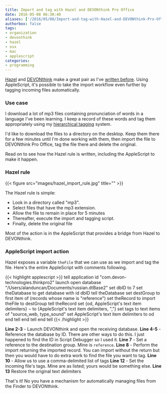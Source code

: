 ```yaml
---
title: Import and tag with Hazel and DEVONthink Pro Office
date: 2016-05-08 06:30:40
aliases: ['/2016/05/08/Import-and-tag-with-Hazel-and-DEVONthink-Pro-Office/']
authorbox: false
tags:
- organization
- devonthink
- hazel
- osx
- mac
- applescript
categories:
- programming
---
```

[Hazel](https://www.noodlesoft.com/kb/) and [DEVONthink](https://www.google.ca/url?sa=t&rct=j&q=&esrc=s&source=web&cd=1&cad=rja&uact=8&ved=0ahUKEwjApMz67srMAhUHKx4KHfPyDfMQFggcMAA&url=http%3A%2F%2Fwww.devontechnologies.com%2Fproducts%2Fdevonthink%2Foverview.html&usg=AFQjCNHBkDoottuKS5_NujsjRTQSINDHpQ) make a great pair as I've [written before](/2015/10/17/working-with-devonthink-pro-office-and-hazel/). Using AppleScript, it's possible to take the import workflow even further by tagging incoming files automatically.

### Use case

I download a lot of mp3 files containing pronunciation of words in a language I've been learning. I keep a record of these words and tag them appropriately using my [hierarchical tagging](/2015/06/18/finding-things-with-devonthink/) system.

I'd like to download the files to a directory on the desktop. Keep them there for a few minutes until I'm done working with them, then import the file to DEVONthink Pro Office, tag the file there and delete the original.

Read on to see how the Hazel rule is written, including the AppleScript to make it happen.

<!-- more -->

### Hazel rule

{{< figure src="images/hazel_import_rule.jpg" title="" >}}

The Hazel rule is simple:

- Look in a directory called "mp3".
- Select files that have the mp3 extension.
- Allow the file to remain in place for 5 minutes
- Thereafter, execute the import and tagging script.
- Finally, delete the original file

Most of the action is in the AppleScript that provides a bridge from Hazel to DEVONthink.

### AppleScript import action

Hazel exposes a variable `theFile` that we can use as we import and tag the file. Here's the entire AppleScript with comments following.

{{< highlight applescript >}}
tell application id "com.devon-technologies.thinkpro2"
    launch
    open database "/Users/alanduncan/Documents/russian.dtBase2"
    set dbID to 7
    set theDatabase to get database with id dbID
    tell theDatabase
        set destGroup to first item of (records whose name is "reference")
        set theRecord to import theFile to destGroup
        tell theRecord
            set {od, AppleScript's text item delimiters} ¬
			   to {AppleScript's text item delimiters, ","}
            set tags to text items of "source_web, type_sound"
            set AppleScript's text item delimiters to od
        end tell
    end tell
end tell
{{< /highlight >}}

**Line 2-3** - Launch DEVONthink and open the receiving database.
**Line 4-5** - Reference the database by ID. There are other ways to do this. I just happened to find the ID in Script Debugger so I used it.
**Line 7** - Set a reference to the destination group. Mine is `reference`.
**Line 8** - Perform the import returning the imported record. You can import without the return but then you would have to do extra work to find the file you want to tag.
**Line 10** - Allow us to use a comma-delimited list of tags
**Line 12** - Set the incoming file's tags. Mine are as listed; yours would be something else.
**Line 13** Restore the original text delimiters

That's it! No you have a mechanism for automatically managing files from the Finder to DEVONthink.
